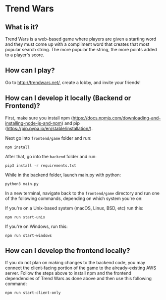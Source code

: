 # Trend Wars

## What is it? 

Trend Wars is a web-based game where players are given a starting word and they must come up with a compliment word that creates that most popular search string. The more popular the string, the more points added to a player's score.

## How can I play?

Go to http://trendwars.net/, create a lobby, and invite your friends!

## How can I develop it locally (Backend or Frontend)?

First, make sure you install npm (https://docs.npmjs.com/downloading-and-installing-node-js-and-npm) and pip (https://pip.pypa.io/en/stable/installation/).

Next go into `frontend/game` folder and run:
```
npm install
```

After that, go into the `backend` folder and run:
```
pip3 install -r requirements.txt
```

While in the backend folder, launch main.py with python:
```
python3 main.py
```

In a new terminal, navigate back to the `frontend/game` directory and run one of the following commands, depending on which system you're on:

If you're on a Unix-based system (macOS, Linux, BSD, etc) run this:
```
npm run start-unix
```

If you're on Windows, run this:
```
npm run start-windows
```

## How can I develop the frontend locally?
If you do not plan on making changes to the backend code, you may connect the client-facing portion of the game to the already-existing AWS server. Follow the steps above to install npm and the frontend dependencies of Trend Wars as done above and then use this following command:
```
npm run start-client-only
```
